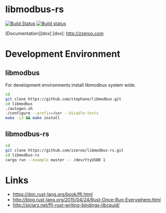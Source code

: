 # libmodbus-rs

[![Build Status](https://travis-ci.org/zzeroo/libmodbus-rs.svg?branch=master)](https://github.com/zzeroo/libmodbus-rs)
[![Build status](https://ci.appveyor.com/api/projects/status/2vhl3qpoetryhiyf?svg=true)](https://ci.appveyor.com/project/zzeroo/libmodbus-rs)

[Documentation][dox]
[dox]: http://zzeroo.com


# Development Environment
## libmodbus
For development environments install libmodbus system wide.

```bash
cd
git clone https://github.com/stephane/libmodbus.git
cd libmodbus
./autogen.sh
./configure --prefix=/usr --disable-tests
make -j3 && make install
```

## libmodbus-rs

```bash
cd
git clone https://github.com/zzeroo/libmodbus-rs.git
cd libmodbus-rs
cargo run --example master -- /dev/ttyUSB0 1
```


# Links
* https://doc.rust-lang.org/book/ffi.html
* http://blog.rust-lang.org/2015/04/24/Rust-Once-Run-Everywhere.html
* http://siciarz.net/ffi-rust-writing-bindings-libcpuid/
